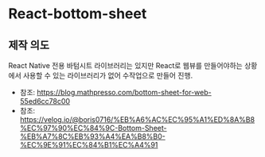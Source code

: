 # React-bottom-sheet

## 제작 의도
React Native 전용 바텀시트 라이브러리는 있지만 React로 웹뷰를 만들어야하는 상황에서 사용할 수 있는 라이브러리가 없어 수작업으로 만들어 진행. 
- 참조: https://blog.mathpresso.com/bottom-sheet-for-web-55ed6cc78c00
- 참조: https://velog.io/@boris0716/%EB%A6%AC%EC%95%A1%ED%8A%B8%EC%97%90%EC%84%9C-Bottom-Sheet-%EB%A7%8C%EB%93%A4%EA%B8%B0-%EC%9E%91%EC%84%B1%EC%A4%91
